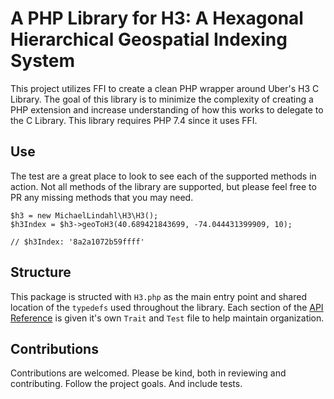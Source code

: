 # A PHP Library for H3: A Hexagonal Hierarchical Geospatial Indexing System

This project utilizes FFI to create a clean PHP wrapper around Uber's H3 C Library. The goal of this library is to minimize the complexity of creating a PHP extension and increase understanding of how this works to delegate to the C Library. This library requires PHP 7.4 since it uses FFI.

## Use

The test are a great place to look to see each of the supported methods in action. Not all methods of the library are supported, but please feel free to PR any missing methods that you may need.

```
$h3 = new MichaelLindahl\H3\H3();
$h3Index = $h3->geoToH3(40.689421843699, -74.044431399909, 10);

// $h3Index: '8a2a1072b59ffff'
```

## Structure

This package is structed with `H3.php` as the main entry point and shared location of the `typedefs` used throughout the library. Each section of the [API Reference](https://h3geo.org/docs/api) is given it's own `Trait` and `Test` file to help maintain organization.

## Contributions

Contributions are welcomed. Please be kind, both in reviewing and contributing. Follow the project goals. And include tests.